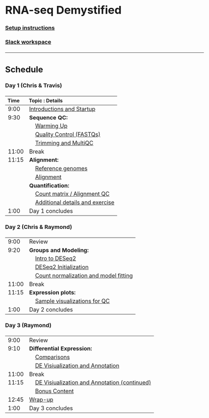 <style type="text/css">

body, td {
   font-size: 18px;
}
</style>

# RNA-seq Demystified

#### [Setup instructions](workshop_setup/setup_instructions.html)

#### [Slack workspace](https://umbioinfcoreworkshops.slack.com)

---

## Schedule

#### Day 1 (Chris & Travis)
| Time | Topic : Details |
| :---  | :---- |
|  9:00 | [Introductions and Startup](Module00_Introduction.html) |
|  9:30 | **Sequence QC:** |
|       | &nbsp;&nbsp;&nbsp;&nbsp;[Warming Up](Module01_Warming_Up.html) |
|       | &nbsp;&nbsp;&nbsp;&nbsp;[Quality Control (FASTQs)](Module02a_Sequence_QC.html) |
|       | &nbsp;&nbsp;&nbsp;&nbsp;[Trimming and MultiQC](Module02b_Trimming.html) |
| 11:00 | Break |
| 11:15 | **Alignment:** |
|       | &nbsp;&nbsp;&nbsp;&nbsp;[Reference genomes](Module03a_Reference_Genomes.html) |
|       | &nbsp;&nbsp;&nbsp;&nbsp;[Alignment](Module03b_Alignment.html) |
|       | **Quantification:** |
|       | &nbsp;&nbsp;&nbsp;&nbsp;[Count matrix / Alignment QC](Module04_Alignment_QC_and_Quantification.html) |
|       | &nbsp;&nbsp;&nbsp;&nbsp;[Additional details and exercise](Module05_Additional_Details.html) |
|  1:00 | Day 1 concludes |
#### Day 2 (Chris & Raymond)
| | |
| :---  | :---- |
|  9:00 | Review |
|  9:20 | **Groups and Modeling:** |
|       | &nbsp;&nbsp;&nbsp;&nbsp;[Intro to DESeq2](Module06_DEAnalysisSetup.html) |
|       | &nbsp;&nbsp;&nbsp;&nbsp;[DESeq2 Initialization](Module07_DESeq2Init.html) |
|       | &nbsp;&nbsp;&nbsp;&nbsp;[Count normalization and model fitting](Module08_DESeq2DE.html) |
| 11:00 | Break |
| 11:15 | **Expression plots:** |
|       | &nbsp;&nbsp;&nbsp;&nbsp;[Sample visualizations for QC](Module09_SampleQCViz.html)
|  1:00 | Day 2 concludes |
#### Day 3 (Raymond)
| | |
| :---  | :---- |
|  9:00 | Review |
|  9:10 | **Differential Expression:** |
|       | &nbsp;&nbsp;&nbsp;&nbsp;[Comparisons](Module10_DEComparisons.html) |
|       | &nbsp;&nbsp;&nbsp;&nbsp;[DE Visiualization and Annotation](Module11_DEVisualizations.html)|
| 11:00 | Break |
| 11:15 | &nbsp;&nbsp;&nbsp;&nbsp;[DE Visiualization and Annotation (continued)](Module11_DEVisualizations.html)|
|       | &nbsp;&nbsp;&nbsp;&nbsp;[Bonus Content](Module11X_BonusContent.html)|
| 12:45 | [Wrap-up](Module99_Wrap_up.html)
|  1:00 | Day 3 concludes |
